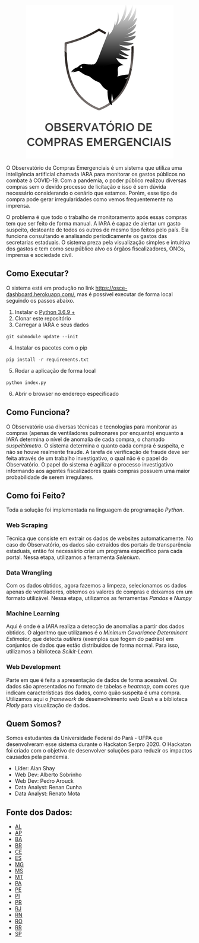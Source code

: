 
<p align="center">
  <img = src="doc/logo_desc.png">
</p>


O Observatório de Compras Emergenciais é um sistema que utiliza uma inteligência 
artificial chamada IARA para monitorar os 
gastos públicos no combate à COVID-19. Com a pandemia, o poder público realizou
diversas compras sem o devido processo de licitação e isso é sem dúvida
necessário considerando o cenário que estamos. Porém, esse tipo de compra pode
gerar irregularidades como vemos frequentemente na imprensa.

O problema é que todo o trabalho de monitoramento após essas compras tem que ser feito de forma manual.
A IARA é capaz de 
alertar um gasto suspeito, destoante de todos os outros de mesmo tipo feitos 
pelo país. Ela funciona 
consultando e analisando periodicamente os gastos das secretarias estaduais. 
O sistema preza pela visualização simples
e intuitiva dos gastos e tem como seu público alvo os órgãos fiscalizadores, 
ONGs, imprensa e sociedade civil. 

## Como Executar?

O sistema está em produção no link https://osce-dashboard.herokuapp.com/,
mas é possível executar de forma local seguindo os passos abaixo.

1. Instalar o [Python 3.6.9 +](https://www.python.org/downloads/)
2. Clonar este repositório
3. Carregar a IARA e seus dados

```git submodule update --init```

4. Instalar os pacotes com o pip

```pip install -r requirements.txt```

5. Rodar a aplicação de forma local

```python index.py```

6. Abrir o browser no endereço especificado

## Como Funciona?

O Observatório usa diversas técnicas e tecnologias para monitorar as compras
(apenas de ventiladores pulmonares por enquanto) enquanto a IARA determina o nível de anomalia de 
cada compra, o chamado *suspeitômetro*. O sistema determina
o quanto cada compra é suspeita, e não se houve realmente fraude. A tarefa de 
verificação de fraude deve ser feita através de um trabalho investigativo, o 
qual não é o papel do Observatório. O papel do sistema é agilizar o processo
investigativo informando aos agentes fiscalizadores quais compras possuem uma 
maior probabilidade de serem irregulares.

## Como foi Feito?

Toda a solução foi implementada na linguagem de programação *Python*.

### Web Scraping

Técnica que consiste em extrair os dados de websites automaticamente. No caso 
do Observatório, os dados são extraídos dos portais de transparência estaduais, então foi necessário criar um programa específico para cada portal. Nessa etapa, utilizamos a ferramenta *Selenium*.

### Data Wrangling

Com os dados obtidos, agora fazemos a limpeza, selecionamos os dados apenas de ventiladores, obtemos os valores de compras e deixamos em um formato utilizável. Nessa etapa, utilizamos as ferramentas *Pandas* e *Numpy*

### Machine Learning

Aqui é onde é a IARA realiza a detecção de anomalias a partir dos dados obtidos. O 
algoritmo que utilizamos é o *Minimum Covariance Determinant Estimator*, que 
detecta *outliers* (exemplos que fogem do padrão) em conjuntos de dados que estão distribuidos de forma normal. Para isso, utilizamos a biblioteca *Scikit-Learn*.

### Web Development

Parte em que é feita a apresentação de dados de forma acessível. Os dados são 
apresentados no formato de tabelas e *heatmap*, com cores que indicam 
características dos dados, como quão suspeita é uma compra. Utilizamos aqui o 
*framework* de desenvolvimento web *Dash* e a biblioteca *Plotly* para visualização de dados. 

## Quem Somos?

Somos estudantes da Universidade Federal do Pará - UFPA que desenvolveram esse
sistema durante o Hackaton Serpro 2020. O Hackaton foi criado com o objetivo de
desenvolver soluções para reduzir os impactos causados pela pandemia.

* Líder: Aian Shay
* Web Dev: Alberto Sobrinho
* Web Dev: Pedro Arouck
* Data Analyst: Renan Cunha
* Data Analyst: Renato Mota

## Fonte dos Dados:

* [AL](http://transparencia.al.gov.br/despesa/despesas-com-covid19/)
* [AP](http://www.transparencia.ap.gov.br/consulta/2/496/despesas/)
* [BA](http://www.saude.ba.gov.br/temasdesaude/coronavirus/contratacoes-covid19/)
* [BR](https://www.comprasgovernamentais.gov.br/index.php/transparencia/60-transparencia/1313-transparencia-dos-dados-de-compras-para-o-covid-19)
* [CE](https://cearatransparente.ce.gov.br/portal-da-transparencia/paginas/coronavirus-despesas)
* [ES](https://coronavirus.es.gov.br/contratos-emergenciais)
* [MG](http://www.transparencia.dadosabertos.mg.gov.br/dataset/contratacoes-coronavirus)
* [MS](http://www.comprascoronavirus.ms.gov.br/)
* [MT](http://www.transparencia.mt.gov.br/-/contratos-covid-19)
* [PA](https://transparenciacovid19.pa.gov.br/covid.json)
* [PE](https://comprasemergenciaiscovid19.saude.pe.gov.br/)
* [PI](https://sistemas.tce.pi.gov.br/contratosweb/mural/?s=covid)
* [PR](http://www.transparencia.pr.gov.br/pte/compras/dispensasInexigibilidade?windowId=adf)
* [RJ](http://painel.saude.rj.gov.br/contratos/transparencia.html)
* [RN](http://transparencia.rn.gov.br/covid)
* [RO](http://www.transparencia.ro.gov.br/Grafico/DespesasCOVID19)
* [RR](http://www.transparencia.rr.gov.br/index.php/roraima-contra-o-coronavirus/consulta-despesas-covid19)
* [SP](https://www.saopaulo.sp.gov.br/coronavirus/transparencia/)
